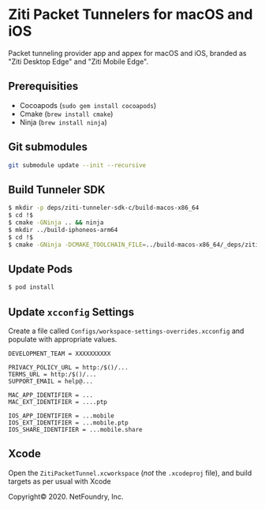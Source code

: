 # Ziti Packet Tunnelers for macOS and iOS 
Packet tunneling provider app and appex for macOS and iOS, branded as "Ziti Desktop Edge" and "Ziti Mobile Edge".

## Prerequisities
* Cocoapods (`sudo gem install cocoapods`)
* Cmake (`brew install cmake`)
* Ninja (`brew install ninja`)

## Git submodules
```bash
git submodule update --init --recursive
```

## Build Tunneler SDK
```bash
$ mkdir -p deps/ziti-tunneler-sdk-c/build-macos-x86_64
$ cd !$
$ cmake -GNinja .. && ninja
$ mkdir ../build-iphoneos-arm64
$ cd !$
$ cmake -GNinja -DCMAKE_TOOLCHAIN_FILE=../build-macos-x86_64/_deps/ziti-sdk-c-src/toolchains/iOS-arm64.cmake .. && ninja
```
## Update Pods
```bash
$ pod install
```

## Update `xcconfig` Settings
Create a file called `Configs/workspace-settings-overrides.xcconfig` and populate with appropriate values. 
```
DEVELOPMENT_TEAM = XXXXXXXXXX

PRIVACY_POLICY_URL = http:/$()/...
TERMS_URL = http:/$()/...
SUPPORT_EMAIL = help@...

MAC_APP_IDENTIFIER = ...
MAC_EXT_IDENTIFIER = ....ptp

IOS_APP_IDENTIFIER = ...mobile
IOS_EXT_IDENTIFIER = ...mobile.ptp
IOS_SHARE_IDENTIFIER = ...mobile.share
```

## Xcode
Open the `ZitiPacketTunnel.xcworkspace` (_not_ the `.xcodeproj` file), and build targets as per usual with Xcode

Copyright&copy; 2020. NetFoundry, Inc.
